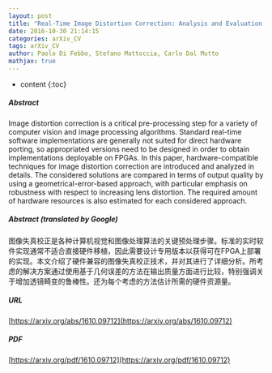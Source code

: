 ```yaml
---
layout: post
title: "Real-Time Image Distortion Correction: Analysis and Evaluation of FPGA-Compatible Algorithms"
date: 2016-10-30 21:14:15
categories: arXiv_CV
tags: arXiv_CV
author: Paolo Di Febbo, Stefano Mattoccia, Carlo Dal Mutto
mathjax: true
---
```


* content
{:toc}

##### Abstract
Image distortion correction is a critical pre-processing step for a variety of computer vision and image processing algorithms. Standard real-time software implementations are generally not suited for direct hardware porting, so appropriated versions need to be designed in order to obtain implementations deployable on FPGAs. In this paper, hardware-compatible techniques for image distortion correction are introduced and analyzed in details. The considered solutions are compared in terms of output quality by using a geometrical-error-based approach, with particular emphasis on robustness with respect to increasing lens distortion. The required amount of hardware resources is also estimated for each considered approach.

##### Abstract (translated by Google)
图像失真校正是各种计算机视觉和图像处理算法的关键预处理步骤。标准的实时软件实现通常不适合直接硬件移植，因此需要设计专用版本以获得可在FPGA上部署的实现。本文介绍了硬件兼容的图像失真校正技术，并对其进行了详细分析。所考虑的解决方案通过使用基于几何误差的方法在输出质量方面进行比较，特别强调关于增加透镜畸变的鲁棒性。还为每个考虑的方法估计所需的硬件资源量。

##### URL
[https://arxiv.org/abs/1610.09712](https://arxiv.org/abs/1610.09712)

##### PDF
[https://arxiv.org/pdf/1610.09712](https://arxiv.org/pdf/1610.09712)

